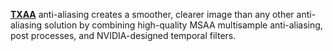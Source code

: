 [**TXAA**](https://www.nvidia.com/en-gb/geforce/technologies/txaa/) anti-aliasing creates a smoother, clearer image than any other anti-aliasing solution by combining high-quality MSAA multisample anti-aliasing, post processes, and NVIDIA-designed temporal filters.
